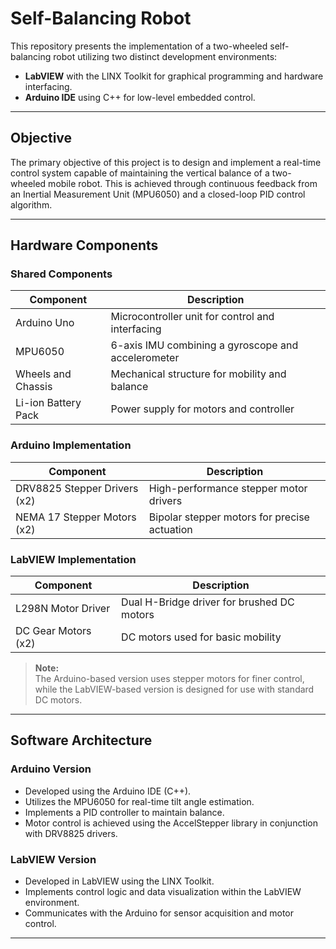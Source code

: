 # Self-Balancing Robot

This repository presents the implementation of a two-wheeled self-balancing robot utilizing two distinct development environments:

- **LabVIEW** with the LINX Toolkit for graphical programming and hardware interfacing.
- **Arduino IDE** using C++ for low-level embedded control.

---

## Objective

The primary objective of this project is to design and implement a real-time control system capable of maintaining the vertical balance of a two-wheeled mobile robot. This is achieved through continuous feedback from an Inertial Measurement Unit (MPU6050) and a closed-loop PID control algorithm.

---

## Hardware Components

### Shared Components

| Component             | Description                                          |
|----------------------|------------------------------------------------------|
| Arduino Uno           | Microcontroller unit for control and interfacing    |
| MPU6050               | 6-axis IMU combining a gyroscope and accelerometer  |
| Wheels and Chassis    | Mechanical structure for mobility and balance       |
| Li-ion Battery Pack   | Power supply for motors and controller              |

### Arduino Implementation

| Component                    | Description                                       |
|-----------------------------|---------------------------------------------------|
| DRV8825 Stepper Drivers (x2)| High-performance stepper motor drivers            |
| NEMA 17 Stepper Motors (x2) | Bipolar stepper motors for precise actuation      |

### LabVIEW Implementation

| Component             | Description                                 |
|----------------------|---------------------------------------------|
| L298N Motor Driver    | Dual H-Bridge driver for brushed DC motors |
| DC Gear Motors (x2)   | DC motors used for basic mobility           |

> **Note:**  
> The Arduino-based version uses stepper motors for finer control, while the LabVIEW-based version is designed for use with standard DC motors.

---

## Software Architecture

### Arduino Version

- Developed using the Arduino IDE (C++).
- Utilizes the MPU6050 for real-time tilt angle estimation.
- Implements a PID controller to maintain balance.
- Motor control is achieved using the AccelStepper library in conjunction with DRV8825 drivers.

### LabVIEW Version

- Developed in LabVIEW using the LINX Toolkit.
- Implements control logic and data visualization within the LabVIEW environment.
- Communicates with the Arduino for sensor acquisition and motor control.

---
